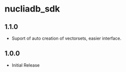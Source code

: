 # nucliadb_sdk

## 1.1.0

- Suport of auto creation of vectorsets, easier interface.

## 1.0.0

- Initial Release
